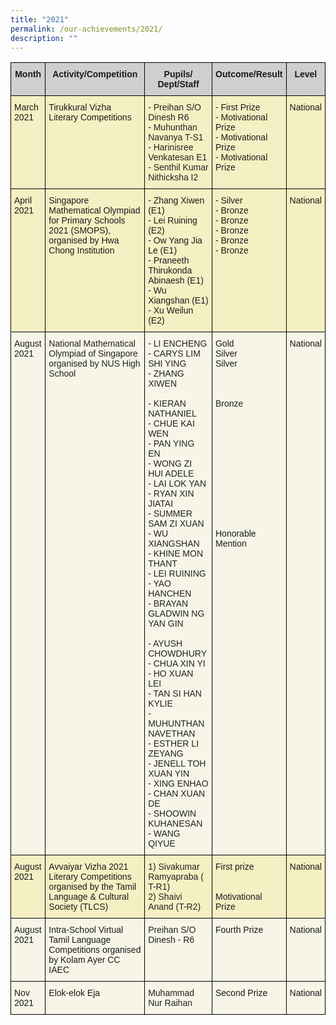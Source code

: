 ```yaml
---
title: "2021"
permalink: /our-achievements/2021/
description: ""
---
```

<style type="text/css">
.tg  {border-collapse:collapse;border-spacing:0;}
.tg td{border-color:black;border-style:solid;border-width:1px;font-family:Arial, sans-serif;font-size:14px;
  overflow:hidden;padding:10px 5px;word-break:normal;}
.tg th{border-color:black;border-style:solid;border-width:1px;font-family:Arial, sans-serif;font-size:14px;
  font-weight:normal;overflow:hidden;padding:10px 5px;word-break:normal;}
.tg .tg-0zb7{background-color:#F6F5E7;text-align:left;vertical-align:top}
.tg .tg-a0y3{background-color:#F5F0C3;text-align:left;vertical-align:top}
.tg .tg-n5a3{background-color:#D0CECE;font-weight:bold;text-align:center;vertical-align:top}
.tg .tg-wbnt{background-color:#F5F0C3;color:#222;text-align:left;vertical-align:top}
.tg .tg-igzl{background-color:#F6F5E7;color:#222;text-align:left;vertical-align:top}
</style>
<table class="tg">
<thead>
  <tr>
    <th class="tg-n5a3">Month</th>
    <th class="tg-n5a3">Activity/Competition</th>
    <th class="tg-n5a3">Pupils/ Dept/Staff</th>
    <th class="tg-n5a3">Outcome/Result</th>
    <th class="tg-n5a3">Level</th>
  </tr>
</thead>
<tbody>
  <tr>
    <td class="tg-a0y3">March 2021</td>
    <td class="tg-a0y3">Tirukkural Vizha Literary Competitions</td>
    <td class="tg-wbnt"><span style="color:#222">- Preihan S/O Dinesh R6</span><br>- Muhunthan Navanya T-S1<br>- Harinisree Venkatesan E1<br>- Senthil Kumar Nithicksha I2  </td>
    <td class="tg-a0y3">- First Prize<br>- Motivational Prize<br>- Motivational Prize <br>- Motivational Prize</td>
    <td class="tg-a0y3">National</td>
  </tr>
  <tr>
    <td class="tg-a0y3">April 2021</td>
    <td class="tg-a0y3">Singapore Mathematical Olympiad for Primary Schools 2021 (SMOPS), organised by Hwa Chong Institution</td>
    <td class="tg-a0y3">- Zhang Xiwen (E1)<br>- Lei Ruining (E2)<br>- Ow Yang Jia Le (E1)<br>- Praneeth Thirukonda Abinaesh (E1)<br>- Wu Xiangshan (E1) <br>- Xu Weilun (E2)</td>
    <td class="tg-a0y3">- Silver<br>- Bronze<br>- Bronze<br>- Bronze<br>- Bronze<br>- Bronze</td>
    <td class="tg-a0y3">National                                                                                                                                                            </td>
  </tr>
  <tr>
    <td class="tg-0zb7"> August 2021</td>
    <td class="tg-igzl"><span style="color:#222">National Mathematical Olympiad of Singapore organised by NUS High School</span></td>
    <td class="tg-igzl"><span style="color:#222">- LI ENCHENG </span><br><span style="color:#222">- CARYS LIM SHI YING </span><br><span style="color:#222">- ZHANG XIWEN </span><br><br><span style="color:#222">- KIERAN NATHANIEL </span><br><span style="color:#222">- CHUE KAI WEN </span><br><span style="color:#222">- PAN YING EN </span><br><span style="color:#222">- WONG ZI HUI ADELE </span><br><span style="color:#222">- LAI LOK YAN </span><br><span style="color:#222">- RYAN XIN JIATAI </span><br><span style="color:#222">- SUMMER SAM ZI XUAN </span><br><span style="color:#222">- WU XIANGSHAN </span><br><span style="color:#222">- KHINE MON THANT</span><br><span style="color:#222">- LEI RUINING </span><br><span style="color:#222">- YAO HANCHEN</span><br><span style="color:#222">- BRAYAN GLADWIN NG YAN GIN </span><br><span style="color:#222"> </span><br><span style="color:#222">- AYUSH CHOWDHURY </span><br><span style="color:#222">- CHUA XIN YI </span><br><span style="color:#222">- HO XUAN LEI </span><br><span style="color:#222">- TAN SI HAN KYLIE </span><br><span style="color:#222">- MUHUNTHAN NAVETHAN </span><br><span style="color:#222">- ESTHER LI ZEYANG </span><br><span style="color:#222">- JENELL TOH XUAN YIN </span><br><span style="color:#222">- XING ENHAO </span><br><span style="color:#222">- CHAN XUAN DE </span><br><span style="color:#222">- SHOOWIN KUHANESAN </span><br>- WANG QIYUE </td>
    <td class="tg-0zb7">Gold<br>Silver<br>Silver<br><br><br> <br><span style="color:#222">Bronze</span><br> <br><br><br><br><br><br><br><br><br><br><br><br>Honorable Mention<br><br></td>
    <td class="tg-0zb7">National</td>
  </tr>
  <tr>
    <td class="tg-a0y3">August 2021</td>
    <td class="tg-a0y3">Avvaiyar Vizha 2021 Literary Competitions organised by the Tamil Language &amp; Cultural Society (TLCS)</td>
    <td class="tg-wbnt"><span style="color:#222">1) Sivakumar Ramyapraba ( T-R1)</span><br><span style="color:#222">2) Shaivi Anand (T-R2)</span></td>
    <td class="tg-a0y3">First prize<br><br><br>Motivational Prize</td>
    <td class="tg-a0y3">National<br> <br> <br> <br> <br> </td>
  </tr>
  <tr>
    <td class="tg-0zb7">August 2021</td>
    <td class="tg-0zb7">Intra-School Virtual  Tamil Language Competitions organised  by Kolam Ayer CC IAEC</td>
    <td class="tg-igzl"><span style="color:#222">Preihan S/O Dinesh - R6</span></td>
    <td class="tg-0zb7"> Fourth Prize</td>
    <td class="tg-0zb7">National                                                                                                                        </td>
  </tr>
  <tr>
    <td class="tg-0zb7">Nov<br>2021</td>
    <td class="tg-0zb7">Elok-elok Eja</td>
    <td class="tg-igzl">Muhammad Nur Raihan<br></td>
    <td class="tg-0zb7">Second Prize<br></td>
    <td class="tg-0zb7">National</td>
  </tr>
</tbody>
</table>
